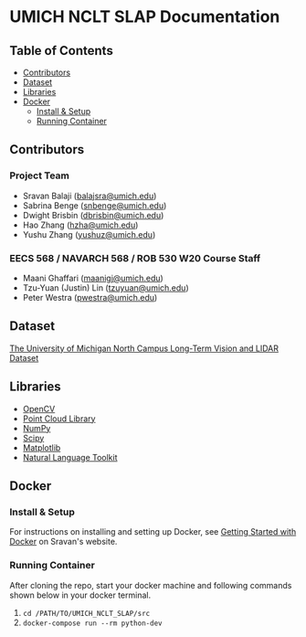 # UMICH NCLT SLAP Documentation <!-- omit in toc -->

## Table of Contents <!-- omit in toc -->
- [Contributors](#contributors)
- [Dataset](#dataset)
- [Libraries](#libraries)
- [Docker](#docker)
  - [Install & Setup](#install--setup)
  - [Running Container](#running-container)

## Contributors

### Project Team <!-- omit in toc -->

- Sravan Balaji ([balajsra@umich.edu](mailto:balajsra@umich.edu))
- Sabrina Benge ([snbenge@umich.edu](mailto:snbenge@umich.edu))
- Dwight Brisbin ([dbrisbin@umich.edu](mailto:dbrisbin@umich.edu))
- Hao Zhang ([hzha@umich.edu](mailto:hzha@umich.edu))
- Yushu Zhang ([yushuz@umich.edu](mailto:yushuz@umich.edu))

### EECS 568 / NAVARCH 568 / ROB 530 W20 Course Staff <!-- omit in toc -->

- Maani Ghaffari ([maanigj@umich.edu](mailto:maanigj@umich.edu))
- Tzu-Yuan (Justin) Lin ([tzuyuan@umich.edu](mailto:tzuyuan@umich.edu))
- Peter Westra ([pwestra@umich.edu](mailto:pwestra@umich.edu))

## Dataset

[The University of Michigan North Campus Long-Term Vision and LIDAR Dataset](http://robots.engin.umich.edu/nclt/)

## Libraries

- [OpenCV](https://opencv.org/)
- [Point Cloud Library](http://pointclouds.org/)
- [NumPy](https://numpy.org/)
- [Scipy](https://www.scipy.org/)
- [Matplotlib](https://matplotlib.org/)
- [Natural Language Toolkit](https://www.nltk.org/)

## Docker

### Install & Setup

For instructions on installing and setting up Docker, see [Getting Started with Docker](https://sravanbalaji.com/Web%20Pages/blog_docker.html) on Sravan's website.

### Running Container

After cloning the repo, start your docker machine and following commands shown below in your docker terminal.

1. `cd /PATH/TO/UMICH_NCLT_SLAP/src`
2. `docker-compose run --rm python-dev`
